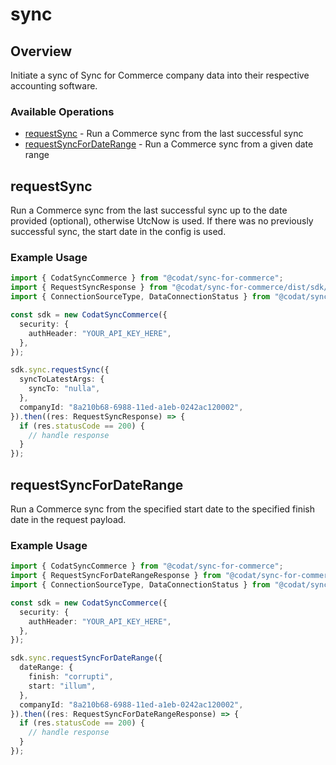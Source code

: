 # sync

## Overview

Initiate a sync of Sync for Commerce company data into their respective accounting software.

### Available Operations

* [requestSync](#requestsync) - Run a Commerce sync from the last successful sync
* [requestSyncForDateRange](#requestsyncfordaterange) - Run a Commerce sync from a given date range

## requestSync

Run a Commerce sync from the last successful sync up to the date provided (optional), otherwise UtcNow is used.
If there was no previously successful sync, the start date in the config is used.

### Example Usage

```typescript
import { CodatSyncCommerce } from "@codat/sync-for-commerce";
import { RequestSyncResponse } from "@codat/sync-for-commerce/dist/sdk/models/operations";
import { ConnectionSourceType, DataConnectionStatus } from "@codat/sync-for-commerce/dist/sdk/models/shared";

const sdk = new CodatSyncCommerce({
  security: {
    authHeader: "YOUR_API_KEY_HERE",
  },
});

sdk.sync.requestSync({
  syncToLatestArgs: {
    syncTo: "nulla",
  },
  companyId: "8a210b68-6988-11ed-a1eb-0242ac120002",
}).then((res: RequestSyncResponse) => {
  if (res.statusCode == 200) {
    // handle response
  }
});
```

## requestSyncForDateRange

Run a Commerce sync from the specified start date to the specified finish date in the request payload.

### Example Usage

```typescript
import { CodatSyncCommerce } from "@codat/sync-for-commerce";
import { RequestSyncForDateRangeResponse } from "@codat/sync-for-commerce/dist/sdk/models/operations";
import { ConnectionSourceType, DataConnectionStatus } from "@codat/sync-for-commerce/dist/sdk/models/shared";

const sdk = new CodatSyncCommerce({
  security: {
    authHeader: "YOUR_API_KEY_HERE",
  },
});

sdk.sync.requestSyncForDateRange({
  dateRange: {
    finish: "corrupti",
    start: "illum",
  },
  companyId: "8a210b68-6988-11ed-a1eb-0242ac120002",
}).then((res: RequestSyncForDateRangeResponse) => {
  if (res.statusCode == 200) {
    // handle response
  }
});
```

